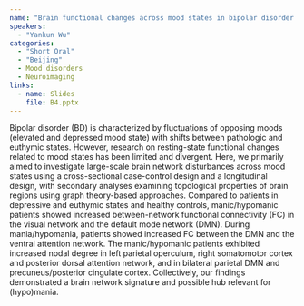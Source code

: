 ```yaml
---
name: "Brain functional changes across mood states in bipolar disorder: from a large-scale network perspective"
speakers:
  - "Yankun Wu"
categories:
  - "Short Oral"
  - "Beijing"
  - Mood disorders
  - Neuroimaging
links:
  - name: Slides
    file: B4.pptx
---
```


Bipolar disorder (BD) is characterized by fluctuations of opposing moods (elevated and depressed mood state) with shifts between pathologic and euthymic states. However, research on resting-state functional changes related to mood states has been limited and divergent. Here, we primarily aimed to investigate large-scale brain network disturbances across mood states using a cross-sectional case-control design and a longitudinal design, with secondary analyses examining topological properties of brain regions using graph theory-based approaches. Compared to patients in depressive and euthymic states and healthy controls, manic/hypomanic patients showed increased between-network functional connectivity (FC) in the visual network and the default mode network (DMN). During mania/hypomania, patients showed increased FC between the DMN and the ventral attention network. The manic/hypomanic patients exhibited increased nodal degree in left parietal operculum, right somatomotor cortex and posterior dorsal attention network, and in bilateral parietal DMN and precuneus/posterior cingulate cortex. Collectively, our findings demonstrated a brain network signature and possible hub relevant for (hypo)mania.
